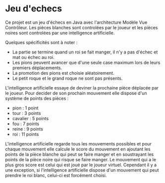 # Jeu d'echecs
Ce projet est un jeu d'échecs en Java avec l'architecture Modèle Vue Contrôleur.
Les pièces blanches sont controlées par le joueur et les pièces noires sont controlées par une intelligence artificielle.

Quelques spécificités sont à noter :
- La partie se termine quand un roi se fait manger, il n'y a pas d'échec et mat ou échec au roi.
- Les pions peuvent avancer que d'une seule case maximum lors de leurs premiers déplacements.
- La promotion des pions est choisie aléatoirement.
- Le petit roque et le grand roque ne sont pas présents.

L'intelligence artificielle essaye de deviner la prochaine pièce déplacée par le joueur.
Pour decider de son prochain mouvement elle dispose d'un système de points des pièces :
- pion : 1 point
- tour : 3 points
- cavalier : 5 points
- fou : 7 points
- reine : 9 points
- roi : 11 points

L'intelligence artificielle  regarde tous les mouvements possibles et pour chaque mouvement elle calcule le score du mouvement en ajoutant les points de la pièce blanche qui peut se faire manger et en soustrayant les points de la pièce noire qui risque se faire manger. Le mouvement qui a le plus gros score est celui qui est joué par le joueur virtuel. Cependant il y a une exception, si l'intelligence artificielle dispose d'un mouvement qui peut prendre le roi blanc, celui-ci est forcément choisi.
